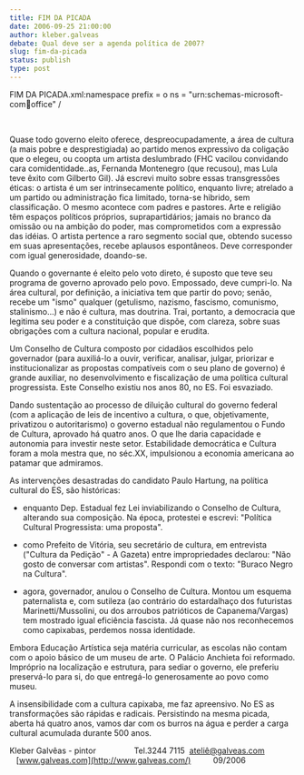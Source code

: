 ```yaml
---
title: FIM DA PICADA
date: 2006-09-25 21:00:00
author: kleber.galveas
debate: Qual deve ser a agenda política de 2007?
slug: fim-da-picada
status: publish 
type: post
---
```


FIM DA PICADA.xml:namespace prefix = o ns = "urn:schemas-microsoft-com:office:office" /


 


Quase todo governo eleito oferece, despreocupadamente, a área de cultura (a mais pobre e desprestigiada) ao partido menos expressivo da coligação que o elegeu, ou coopta um artista deslumbrado (FHC vacilou convidando cara comidentidade..as, Fernanda Montenegro (que recusou), mas Lula teve êxito com Gilberto Gil). Já escrevi muito sobre essas transgressões éticas: o artista é um ser intrinsecamente político, enquanto livre; atrelado a um partido ou administração fica limitado, torna-se hibrido, sem classificação. O mesmo acontece com padres e pastores. Arte e religião têm espaços políticos próprios, suprapartidários; jamais no branco da omissão ou na ambição do poder, mas comprometidos com a expressão das idéias. O artista pertence a raro segmento social que, obtendo sucesso em suas apresentações, recebe aplausos espontâneos. Deve corresponder com igual generosidade, doando-se.


Quando o governante é eleito pelo voto direto, é suposto que teve seu programa de governo aprovado pelo povo. Empossado, deve cumpri-lo. Na área cultural, por definição, a iniciativa tem que partir do povo; senão, recebe um "ismo" qualquer (getulismo, nazismo, fascismo, comunismo, stalinismo...) e não é cultura, mas doutrina. Trai, portanto, a democracia que legitima seu poder e a constituição que dispõe, com clareza, sobre suas obrigações com a cultura nacional, popular e erudita.


Um Conselho de Cultura composto por cidadãos escolhidos pelo governador (para auxiliá-lo a ouvir, verificar, analisar, julgar, priorizar e institucionalizar as propostas compatíveis com o seu plano de governo) é grande auxiliar, no desenvolvimento e fiscalização de uma política cultural progressista. Este Conselho existiu nos anos 80, no ES. Foi esvaziado.


Dando sustentação ao processo de diluição cultural do governo federal (com a aplicação de leis de incentivo a cultura, o que, objetivamente, privatizou o autoritarismo) o governo estadual não regulamentou o Fundo de Cultura, aprovado há quatro anos. O que lhe daria capacidade e autonomia para investir neste setor. Estabilidade democrática e Cultura foram a mola mestra que, no séc.XX, impulsionou a economia americana ao patamar que admiramos. 


As intervenções desastradas do candidato Paulo Hartung, na política cultural do ES, são históricas:


- enquanto Dep. Estadual fez Lei inviabilizando o Conselho de Cultura, alterando sua composição. Na época, protestei e escrevi: "Política Cultural Progressista: uma proposta".


- como Prefeito de Vitória, seu secretário de cultura, em entrevista ("Cultura da Pedição" - A Gazeta) entre impropriedades declarou: "Não gosto de conversar com artistas". Respondi com o texto: "Buraco Negro na Cultura".


- agora, governador, anulou o Conselho de Cultura. Montou um esquema paternalista e, com sutileza (ao contrário do estardalhaço dos futuristas Marinetti/Mussolini, ou dos arroubos patrióticos de Capanema/Vargas) tem mostrado igual eficiência fascista. Já quase não nos reconhecemos como capixabas, perdemos nossa identidade.


Embora Educação Artística seja matéria curricular, as escolas não contam com o apoio básico de um museu de arte. O Palácio Anchieta foi reformado. Impróprio na localização e estrutura, para sediar o governo, ele preferiu preservá-lo para si, do que entregá-lo generosamente ao povo como museu.


A insensibilidade com a cultura capixaba, me faz apreensivo. No ES as transformações são rápidas e radicais. Persistindo na mesma picada, aberta há quatro anos, vamos dar com os burros na água e perder a carga cultural acumulada durante 500 anos. 


Kleber Galvêas - pintor                 Tel.3244 7115  [ateliê@galveas.com](mailto:ateliê@galveas.com)    [www.galveas.com](http://www.galveas.com/)          09/2006    


